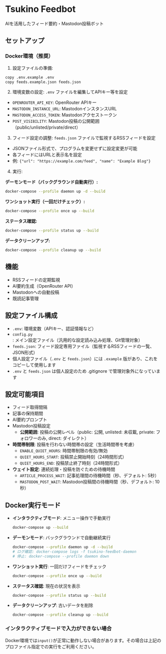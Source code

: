 # Tsukino Feedbot

AIを活用したフィード要約・Mastodon投稿ボット

## セットアップ

### Docker環境（推奨）

1. 設定ファイルの準備:
```bash
copy .env.example .env
copy feeds.example.json feeds.json
```

2. 環境変数の設定:
`.env` ファイルを編集してAPIキー等を設定
- `OPENROUTER_API_KEY`: OpenRouter APIキー
- `MASTODON_INSTANCE_URL`: MastodonインスタンスURL
- `MASTODON_ACCESS_TOKEN`: Mastodonアクセストークン
- `POST_VISIBILITY`: Mastodon投稿の公開範囲（public/unlisted/private/direct）

3. フィード設定の調整:
`feeds.json` ファイルで監視するRSSフィードを設定
- JSONファイル形式で、プログラムを変更せずに設定変更が可能
- 各フィードにはURLと表示名を設定
- 例: `{"url": "https://example.com/feed", "name": "Example Blog"}`

4. 実行:

**デーモンモード（バックグラウンド自動実行）:**
```bash
docker-compose --profile daemon up -d --build
```

**ワンショット実行（一回だけチェック）:**
```bash
docker-compose --profile once up --build
```

**ステータス確認:**
```bash
docker-compose --profile status up --build
```

**データクリーンアップ:**
```bash
docker-compose --profile cleanup up --build
```

## 機能

- RSSフィードの定期監視
- AI要約生成（OpenRouter API）
- Mastodonへの自動投稿
- 既読記事管理

## 設定ファイル構成

- `.env`: 環境変数（APIキー、認証情報など）
- `config.py`: メイン設定ファイル（汎用的な設定読み込み処理、Git管理対象）
- `feeds.json`: フィード設定専用ファイル（監視するRSSフィードの一覧、JSON形式）
- 個人設定ファイル（`.env` と `feeds.json`）には `.example` 版があり、これをコピーして使用します
- `.env` と `feeds.json` は個人設定のため .gitignore で管理対象外になっています

## 設定可能項目

- フィード取得間隔
- 記事の保持期間
- AI要約プロンプト
- Mastodon投稿設定
  - **公開範囲**: 投稿の公開レベル（public: 公開, unlisted: 未収載, private: フォロワーのみ, direct: ダイレクト）
- **時間帯制限**: 投稿を行わない時間帯の設定（生活時間帯を考慮）
  - `ENABLE_QUIET_HOURS`: 時間帯制限の有効/無効
  - `QUIET_HOURS_START`: 投稿禁止開始時刻（24時間形式）
  - `QUIET_HOURS_END`: 投稿禁止終了時刻（24時間形式）
- **ウェイト設定**: 連続処理・投稿を防ぐための待機時間
  - `ARTICLE_PROCESS_WAIT`: 記事処理間の待機時間（秒、デフォルト: 5秒）
  - `MASTODON_POST_WAIT`: Mastodon投稿間の待機時間（秒、デフォルト: 10秒）

## Docker実行モード

- **インタラクティブモード**: メニュー操作で手動実行
  ```bash
  docker-compose up --build
  ```

- **デーモンモード**: バックグラウンドで自動継続実行
  ```bash
  docker-compose --profile daemon up -d --build
  # ログ確認: docker-compose logs -f tsukino-feedbot-daemon
  # 停止: docker-compose --profile daemon down
  ```

- **ワンショット実行**: 一回だけフィードをチェック
  ```bash
  docker-compose --profile once up --build
  ```

- **ステータス確認**: 現在の状況を表示
  ```bash
  docker-compose --profile status up --build
  ```

- **データクリーンアップ**: 古いデータを削除
  ```bash
  docker-compose --profile cleanup up --build
  ```

### インタラクティブモードで入力ができない場合

Docker環境では`input()`が正常に動作しない場合があります。その場合は上記のプロファイル指定での実行をご利用ください。
